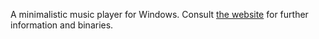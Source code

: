 A minimalistic music player for Windows. Consult [the website](https://cmpct.info/~calvin/Sounds/) for further information and binaries.